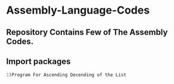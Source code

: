 # Assembly-Language-Codes
## Repository Contains Few of The Assembly Codes.
   ## Import packages
   
   ```python
  1)Program For Ascending Decending of the List
   ```

